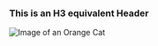 ### This is an H3 equivalent Header

![Image of an Orange Cat](https://www.tamaracvet.com/sites/default/files/styles/large/public/mixed-breed-cat-breed-info.jpg?itok=kh38ZoUm)

